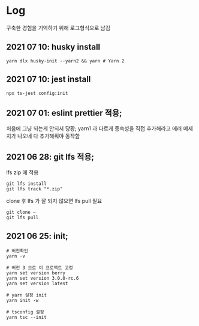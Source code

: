 # Log
구축한 경험을 기억하기 위해 로그형식으로 남김

## 2021 07 10: husky install
`yarn dlx husky-init --yarn2 && yarn # Yarn 2`

## 2021 07 10: jest install
`npx ts-jest config:init`


## 2021 07 01: eslint prettier 적용;
처음에 그냥 되는게 안되서 당황;
yarn1 과 다르게 종속성을 직접 추가해라고 에러 메세지가 나오네 다 추가해줘야 동작함


## 2021 06 28: git lfs 적용;
lfs zip 에 적용
```shell
git lfs install
git lfs track "*.zip"
```
clone 후 lfs 가 잘 되지 않으면 lfs pull 필요
```shell
git clone ~
git lfs pull
```


## 2021 06 25: init;
```shell
# 버전확인
yarn -v

# 버전 3 으로 이 프로젝트 고정
yarn set version berry
yarn set version 3.0.0-rc.6
yarn set version latest

# yarn 설정 init
yarn init -w

# tsconfig 설정
yarn tsc --init
```
